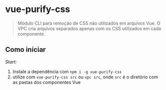 # vue-purify-css

> Módulo CLI para remoção de CSS não utilizados em arquivos Vue. O VPC cria arquivos separados apenas com os CSS utilizados em cada componente.

## Como iniciar

_Start:_

1. Instale a dependência com `npm i -g vue-purify-css`
2. utilize com `vue-purify-css src` ou `vpc src`, onde `src` é o diretório com as pastas dos componentes Vue